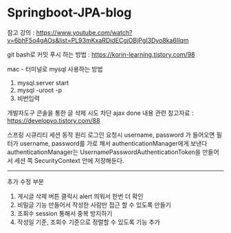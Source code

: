 # Springboot-JPA-blog
참고 강의 :  https://www.youtube.com/watch?v=6bhF5o4gAOs&list=PL93mKxaRDidECgjOBjPgI3Dyo8ka6Ilqm

git bash로 커밋 푸시 하는 방법 : https://korin-learning.tistory.com/98

mac - 터미널로 mysql 사용하는 방법
1. mysql.server start
2. mysql -uroot -p
3. 비번입력


개발자도구 콘솔을 통한 글 삭제 시도 차단
ajax done 내용 관련 참고자료 : https://developyo.tistory.com/88


스프링 시큐리티 세션 동작 원리
로그인 요청시 username, password 가 들어오면
필터가 username, password를 가로 채서 authenticationManager에게 보낸다
authenticationManager는 UsernamePasswordAuthenticationToken을 만들어서
세션 쪽 SecurityContext 안에 저장해둔다.


----

추가 수정 부분
1. 게시글 삭제 버튼 클릭시 alert 띄워서 한번 더 확인
2. 비밀글 기능 만들어서 작성한 사람만 접근 할 수 있도록 만들기
3. 조회수 session 통해서 중복 방지하기
4. 작성일 기준, 조회수 기준으로 정렬할 수 있도록 기능 추가
